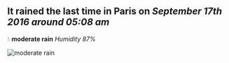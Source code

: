 ## It rained the last time in Paris on *September 17th 2016 around 05:08 am*
💧  **moderate rain** *Humidity 87%*

![moderate rain](http://openweathermap.org/img/w/10n.png)
